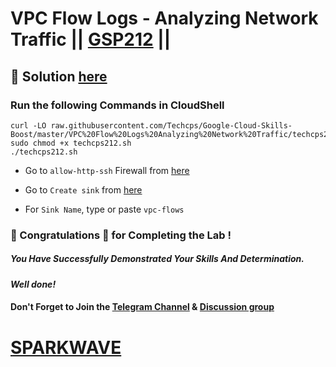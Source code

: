 # VPC Flow Logs - Analyzing Network Traffic || [GSP212](https://www.cloudskillsboost.google/focuses/1236?parent=catalog) ||

## 🔑 Solution [here](https://youtu.be/2asgp64Zawc)

### Run the following Commands in CloudShell

```
curl -LO raw.githubusercontent.com/Techcps/Google-Cloud-Skills-Boost/master/VPC%20Flow%20Logs%20Analyzing%20Network%20Traffic/techcps212.sh
sudo chmod +x techcps212.sh
./techcps212.sh

```


* Go to `allow-http-ssh` Firewall from [here](https://console.cloud.google.com/net-security/firewall-manager/firewall-policies/details/allow-http-ssh?)

* Go to `Create sink` from [here](https://console.cloud.google.com/logs/router/sink?)

* For `Sink Name`, type or paste `vpc-flows`


### 🐼 Congratulations 🎉 for Completing the Lab !

##### *You Have Successfully Demonstrated Your Skills And Determination.*

#### *Well done!*

#### Don't Forget to Join the [Telegram Channel](https://t.me/sparkwave.01) & [Discussion group](https://t.me/sparkwave.01chats)

# [SPARKWAVE](https://www.youtube.com/@sparkwave.01)
